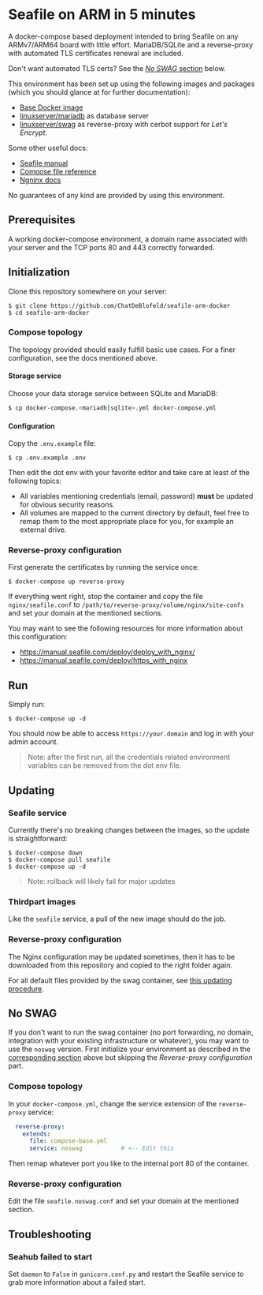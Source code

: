 # Seafile on ARM in 5 minutes

A docker-compose based deployment intended to bring Seafile on any ARMv7/ARM64 board with little effort. MariaDB/SQLite and a reverse-proxy with automated TLS certificates renewal are included.

Don't want automated TLS certs? See the [*No SWAG* section](##No-SWAG) below.

This environment has been set up using the following images and packages (which you should glance at for further documentation):

- [Base Docker image](https://github.com/ChatDeBlofeld/seafile-arm-docker-base)
- [linuxserver/mariadb](https://github.com/linuxserver/docker-mariadb) as database server
- [linuxserver/swag](https://github.com/linuxserver/docker-swag) as reverse-proxy with cerbot support for _Let's Encrypt_.

Some other useful docs:

- [Seafile manual](https://manual.seafile.com/)
- [Compose file reference](https://docs.docker.com/compose/compose-file/compose-file-v3/)
- [Ngninx docs](https://nginx.org/en/docs/)

No guarantees of any kind are provided by using this environment.

## Prerequisites

A working docker-compose environment, a domain name associated with your server and the TCP ports 80 and 443 correctly forwarded. 

## Initialization

Clone this repository somewhere on your server:

```
$ git clone https://github.com/ChatDeBlofeld/seafile-arm-docker
$ cd seafile-arm-docker
```

### Compose topology

The topology provided should easily fulfill basic use cases. For a finer configuration, see the docs mentioned above.

#### Storage service

Choose your data storage service between SQLite and MariaDB:

```bash
$ cp docker-compose.<mariadb|sqlite>.yml docker-compose.yml
```

#### Configuration

Copy the `.env.example` file:

```
$ cp .env.example .env
```

Then edit the dot env with your favorite editor and take care at least of the following topics:

- All variables mentioning credentials (email, password) **must** be updated for obvious security reasons.
- All volumes are mapped to the current directory by default, feel free to remap them to the most appropriate place for you, for example an external drive.

### Reverse-proxy configuration

First generate the certificates by running the service once:

```
$ docker-compose up reverse-proxy
```

If everything went right, stop the container and copy the file `nginx/seafile.conf` to `/path/to/reverse-proxy/volume/nginx/site-confs` and set your domain at the mentioned sections.

You may want to see the following resources for more information about this configuration:

- https://manual.seafile.com/deploy/deploy_with_nginx/
- https://manual.seafile.com/deploy/https_with_nginx

## Run

Simply run:

```
$ docker-compose up -d
```

You should now be able to access `https://your.domain` and log in with your admin account.

>Note: after the first run, all the credentials related environment variables can be removed from the dot env file.

## Updating

### Seafile service

Currently there's no breaking changes between the images, so the update is straightforward:

```
$ docker-compose down
$ docker-compose pull seafile
$ docker-compose up -d
```

>Note: rollback will likely fail for major updates

### Thirdpart images

Like the `seafile` service, a pull of the new image should do the job.

### Reverse-proxy configuration

The Nginx configuration may be updated sometimes, then it has to be downloaded from this repository and copied to the right folder again.

For all default files provided by the swag container, see [this updating procedure](https://github.com/linuxserver/docker-swag#updating-configs).

## No SWAG

If you don't want to run the swag container (no port forwarding, no domain, integration with your existing infrastructure or whatever), you may want to use the `noswag` version. First initialize your environment as described in the [corresponding section](##Initialization) above but skipping the *Reverse-proxy configuration* part.

### Compose topology

In your `docker-compose.yml`, change the service extension of the `reverse-proxy` service:

```yaml
  reverse-proxy:
    extends:
      file: compose-base.yml
      service: noswag           # <-- Edit this
```

Then remap whatever port you like to the internal port 80 of the container.

### Reverse-proxy configuration

Edit the file `seafile.noswag.conf` and set your domain at the mentioned section.

## Troubleshooting

### Seahub failed to start

Set `daemon` to `False` in `gunicorn.conf.py` and restart the Seafile service to grab more information about a failed start.
